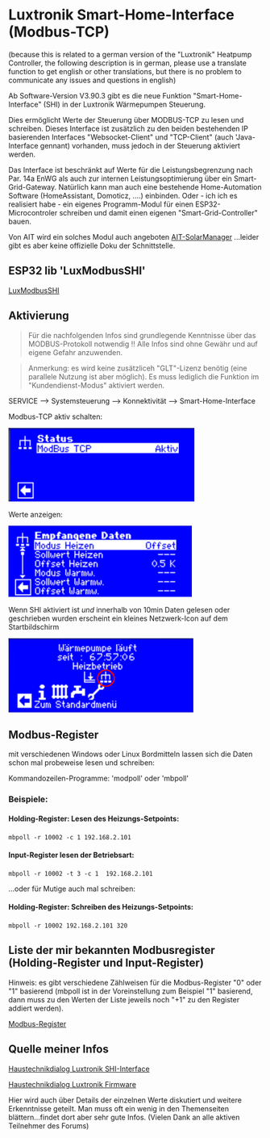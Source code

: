  
 # Luxtronik Smart-Home-Interface (Modbus-TCP)

 (because this is related to a german version of the "Luxtronik" Heatpump Controller, the following description is in german, please use a translate function to get english or other translations, but there is no problem to communicate any issues and questions in english)

Ab  Software-Version V3.90.3 gibt es die neue Funktion "Smart-Home-Interface" (SHI) in der Luxtronik Wärmepumpen Steuerung. 

Dies ermöglicht Werte der Steuerung über MODBUS-TCP zu lesen und schreiben. Dieses Interface ist zusätzlich zu den beiden bestehenden IP basierenden Interfaces "Websocket-Client" und "TCP-Client" (auch 'Java-Interface gennant) vorhanden, muss jedoch in der Steuerung aktiviert werden. 

Das Interface ist beschränkt auf Werte für die Leistungsbegrenzung nach Par. 14a EnWG als auch zur internen Leistungsoptimierung über ein Smart-Grid-Gateway. Natürlich kann man auch eine bestehende Home-Automation Software (HomeAssistant, Domoticz, ....) einbinden. Oder - ich ich es realisiert habe - ein eigenes Programm-Modul für einen ESP32-Microcontroler schreiben und damit einen eigenen "Smart-Grid-Controller" bauen.

Von AIT wird ein solches Modul auch angeboten [AIT-SolarManager](https://www.novelan.com/download/18.2db41e671932967a1fc141/1731581284379/AIT_Anleitung_SolarManager.pdf)
...leider gibt es aber keine offizielle Doku der Schnittstelle. 

## ESP32 lib 'LuxModbusSHI'

[LuxModbusSHI](../LuxModbusSHI)

## Aktivierung

> Für die nachfolgenden Infos sind grundlegende Kenntnisse über das MODBUS-Protokoll notwendig !! Alle Infos sind ohne Gewähr und auf eigene Gefahr anzuwenden.

> Anmerkung: es wird keine zusätzliceh "GLT"-Lizenz benötig (eine parallele Nutzung ist aber möglich). Es muss lediglich die Funktion im "Kundendienst-Modus" aktiviert werden.

SERVICE --> Systemsteuerung --> Konnektivität --> Smart-Home-Interface

Modbus-TCP aktiv schalten:

![image](pict/screenshot_lux_shi_empf_modbus_aktiv.png)

Werte anzeigen:

![image](pict/screenshot_lux_shi_empf_daten.png)

Wenn SHI aktiviert ist *und* innerhalb von 10min Daten gelesen oder geschrieben wurden erscheint ein kleines Netzwerk-Icon auf dem Startbildschirm

![image](pict/screenshot_lux_shi_anzeige_startbildschirm.png)


## Modbus-Register

mit verschiedenen Windows oder Linux Bordmitteln lassen sich die Daten schon mal probeweise lesen und schreiben:

Kommandozeilen-Programme: 'modpoll' oder 'mbpoll' 

### Beispiele:

#### Holding-Register: Lesen des Heizungs-Setpoints:

``
mbpoll -r 10002 -c 1 192.168.2.101
``

#### Input-Register lesen der Betriebsart:

``mbpoll -r 10002 -t 3 -c 1  192.168.2.101``


...oder für Mutige auch mal schreiben:

#### Holding-Register: Schreiben  des Heizungs-Setpoints:

``mbpoll -r 10002 192.168.2.101 320``


## Liste der mir bekannten Modbusregister (Holding-Register und Input-Register)

Hinweis: es gibt verschiedene Zählweisen für die Modbus-Register "0" oder "1" basierend (mbpoll ist in der Voreinstellung zum Beispiel "1" basierend, dann muss zu den Werten der Liste jeweils noch "+1" zu den Register addiert werden).

[Modbus-Register](Modbusregister.md)


## Quelle meiner Infos 

[Haustechnikdialog Luxtronik SHI-Interface](https://www.haustechnikdialog.de/Forum/t/284442/Eigene-Regelung-PV-Luxtronik-2-1-Smart-Home-Interface-SHI)

[Haustechnikdialog Luxtronik Firmware](https://www.haustechnikdialog.de/Forum/t/272274/Alpha-Innotec-Firmware?page=25)

Hier wird auch über Details der einzelnen Werte diskutiert und weitere Erkenntnisse geteilt. Man muss oft ein wenig in den Themenseiten blättern...findet dort aber sehr gute Infos. 
(Vielen Dank an alle aktiven Teilnehmer des Forums)




 
 

